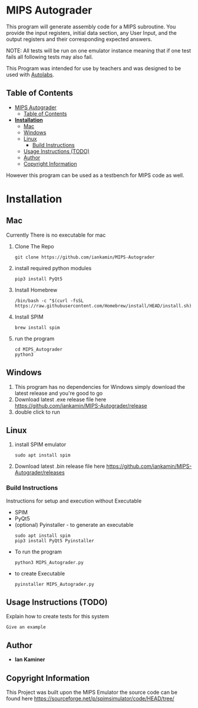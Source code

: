 # MIPS Autograder

This program will generate assembly code for a MIPS subroutine. You provide the input registers, initial data section, any User Input, and the output registers and their corresponding expected answers.

NOTE: All tests will be run on one emulator instance meaning that if one test fails all following tests may also fail. 

This Program was intended for use by teachers and was designed to be used with [Autolabs](https://autolabproject.com).

## Table of Contents
- [MIPS Autograder](#mips-autograder)
  - [Table of Contents](#table-of-contents)
- [**Installation**](#installation)
  - [Mac](#mac)
  - [Windows](#windows)
  - [Linux](#linux)
    - [Build Instructions](#build-instructions)
  - [Usage Instructions (TODO)](#usage-instructions-todo)
  - [Author](#author)
  - [Copyright Information](#copyright-information)

However this program can be used as a testbench for MIPS code as well.

# **Installation**

## Mac
Currently There is no executable for mac
1. Clone The Repo
   ~~~
   git clone https://github.com/iankamin/MIPS-Autograder
   ~~~
2. install required python modules
   ~~~
   pip3 install PyQt5
   ~~~ 
3. Install Homebrew
   ~~~
   /bin/bash -c "$(curl -fsSL https://raw.githubusercontent.com/Homebrew/install/HEAD/install.sh)"
   ~~~
4. Install SPIM
   ~~~
   brew install spim
   ~~~
5. run the program
   ~~~
   cd MIPS_Autograder
   python3 
   ~~~

## Windows
1. This program has no dependencies for Windows simply download the latest release and you're good to go
2. Download latest .exe release file here https://github.com/iankamin/MIPS-Autograder/release
3. double click to run

## Linux
1.  install SPIM emulator
    ~~~
    sudo apt install spim
    ~~~
2. Download latest .bin release file here https://github.com/iankamin/MIPS-Autograder/releases
   


### Build Instructions
Instructions for setup and execution without Executable 

- SPIM 
- PyQt5
- (optional) Pyinstaller - to generate an executable
  ~~~
  sudo apt install spim
  pip3 install PyQt5 Pyinstaller
  ~~~
- To run the program
  ~~~
  python3 MIPS_Autograder.py
  ~~~
- to create Executable 
  ~~~
  pyinstaller MIPS_Autograder.py
  ~~~

## Usage Instructions (TODO)

Explain how to create tests for this system

```
Give an example
```
## Author

* **Ian Kaminer**  

## Copyright Information
This Project was built upon the MIPS Emulator the source code can be found here
https://sourceforge.net/p/spimsimulator/code/HEAD/tree/